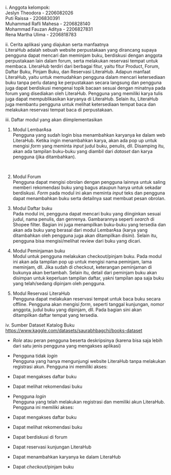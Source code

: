 i. Anggota kelompok: <br>
Jeslyn Theodora - 2206082026 <br>
Puti Raissa - 2206830391 <br> 
Muhammad Rafli Mahesa - 2206828140 <br>
Mohammad Fauzan Aditya - 2206827831 <br>
Rena Martha Ulima - 2206818783 <br>

ii. Cerita aplikasi yang diajukan serta manfaatnya <br>
LiteraHub adalah sebuah website perpustakaan yang dirancang supaya pengguna dapat mencari dan meminjam buku, berdiskusi dengan anggota perpustakaan lain dalam forum, serta melakukan reservasi tempat untuk membaca. LiteraHub terdiri dari berbagai fitur, yaitu fitur Product, Forum, Daftar Buku, Pinjam Buku, dan Reservasi LiteraHub. Adapun manfaat LiteraHub, yaitu untuk memudahkan pengguna dalam mencari ketersediaan buku tanpa perlu datang ke perpustakaan secara langsung dan pengguna juga dapat berdiskusi mengenai topik bacaan sesuai dengan minatnya pada forum yang disediakan oleh LiteraHub. Pengguna yang memiliki karya tulis juga dapat mempublikasikan karyanya di LiteraHub. Selain itu, LiteraHub juga membantu pengguna untuk melihat ketersediaan tempat baca dan melakukan reservasi tempat baca di perpustakaan.  <br>

iii. Daftar modul yang akan diimplementasikan <br>
1. Modul LembarAsa <br>
Pengguna yang sudah login bisa menambahkan karyanya ke dalam web LiteraHub. Ketika ingin menambahkan karya, akan ada pop up untuk mengisi *form* yang meminta *input* judul buku, penulis, dll. Disamping itu, akan ada tampilan buku-buku yang diambil dari *dataset* dan karya pengguna (jika ditambahkan). <br>
<br>

2. Modul Forum <br>
Pengguna dapat mengisi obrolan dengan pengguna lainnya untuk saling memberi rekomendasi buku yang bagus ataupun hanya untuk sekadar berdiskusi. *Form* pada modul ini akan meminta *input* teks dan pengguna dapat menambahkan buku serta detailnya saat membuat pesan obrolan. <br>

3. Modul Daftar buku <br>
Pada modul ini, pengguna dapat mencari buku yang diinginkan sesuai judul, nama penulis, dan genrenya. Gambarannya seperti *search* di Shopee filter. Bagian ini juga menampilkan buku-buku yang tersedia dan akan ada buku yang berasal dari modul LembarAsa (karya yang ditambahkan oleh pengguna juga akan ditampilkan disini). Selain itu, pengguna bisa mengisi/melihat review dari buku yang dicari. <br>

4. Modul Peminjaman buku <br>
Modul untuk pengguna melakukan checkout/pinjam buku. Pada modul ini akan ada tampilan pop up untuk mengisi nama peminjam, lama meminjam, dll. Jika sudah di checkout, keterangan peminjaman di bukunya akan bertambah. Selain itu, detail dari peminjam buku akan disimpan untuk keperluan tampilan daftar, yakni tampilan apa saja buku yang telah/sedang dipinjam oleh pengguna. <br>

5. Modul Reservasi LiteraHub <br>
Pengguna dapat melakukan reservasi tempat untuk baca buku secara offline. Pengguna akan mengisi *form*, seperti tanggal kunjungan, nomor anggota, judul buku yang dipinjam, dll. Pada bagian sini akan ditampilkan daftar tempat yang tersedia. <br>

iv. Sumber Dataset Katalog Buku <br>
	https://www.kaggle.com/datasets/saurabhbagchi/books-dataset <br>

* *Role* atau peran pengguna beserta deskripsinya (karena bisa saja lebih dari satu jenis pengguna yang mengakses aplikasi) <br>

* Pengguna tidak *login* <br>
Pengguna yang hanya mengunjungi website LiteraHub tanpa melakukan registrasi akun. Pengguna ini memiliki akses: <br>
* Dapat mengakses daftar buku
* Dapat melihat rekomendasi buku

* Pengguna *login* <br>
Pengguna yang telah melakukan registrasi dan memiliki akun LiteraHub. Pengguna ini memiliki akses: <br>
* Dapat mengakses daftar buku
* Dapat melihat rekomendasi buku
* Dapat berdiskusi di forum
* Dapat reservasi kunjungan LiteraHub
* Dapat menambahkan karyanya ke dalam LiteraHub
* Dapat *checkout*/pinjam buku
